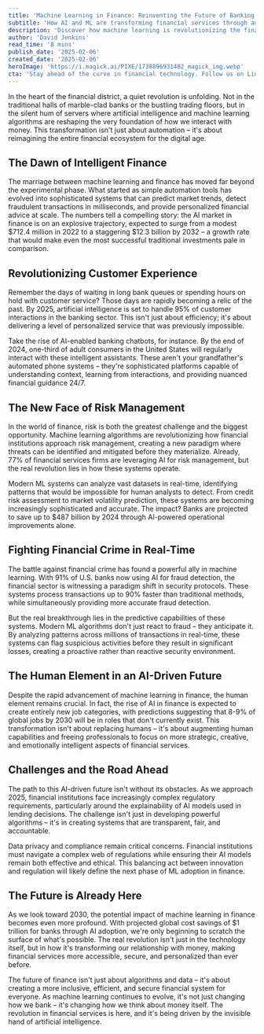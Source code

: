 ```yaml
---
title: 'Machine Learning in Finance: Reinventing the Future of Banking and Investments'
subtitle: 'How AI and ML are transforming financial services through automation, personalization and enhanced security'
description: 'Discover how machine learning is revolutionizing the financial sector, from AI-powered customer service to fraud detection and risk management. With the AI market in finance projected to reach $12.3 billion by 2032, learn how this technological transformation is creating a more accessible, secure, and personalized banking experience for everyone.'
author: 'David Jenkins'
read_time: '8 mins'
publish_date: '2025-02-06'
created_date: '2025-02-06'
heroImage: 'https://i.magick.ai/PIXE/1738896931482_magick_img.webp'
cta: 'Stay ahead of the curve in financial technology. Follow us on LinkedIn for daily insights into how AI and machine learning are reshaping the future of finance.'
---
```


In the heart of the financial district, a quiet revolution is unfolding. Not in the traditional halls of marble-clad banks or the bustling trading floors, but in the silent hum of servers where artificial intelligence and machine learning algorithms are reshaping the very foundation of how we interact with money. This transformation isn't just about automation – it's about reimagining the entire financial ecosystem for the digital age.

## The Dawn of Intelligent Finance

The marriage between machine learning and finance has moved far beyond the experimental phase. What started as simple automation tools has evolved into sophisticated systems that can predict market trends, detect fraudulent transactions in milliseconds, and provide personalized financial advice at scale. The numbers tell a compelling story: the AI market in finance is on an explosive trajectory, expected to surge from a modest $712.4 million in 2022 to a staggering $12.3 billion by 2032 – a growth rate that would make even the most successful traditional investments pale in comparison.

## Revolutionizing Customer Experience

Remember the days of waiting in long bank queues or spending hours on hold with customer service? Those days are rapidly becoming a relic of the past. By 2025, artificial intelligence is set to handle 95% of customer interactions in the banking sector. This isn't just about efficiency; it's about delivering a level of personalized service that was previously impossible.

Take the rise of AI-enabled banking chatbots, for instance. By the end of 2024, one-third of adult consumers in the United States will regularly interact with these intelligent assistants. These aren't your grandfather's automated phone systems – they're sophisticated platforms capable of understanding context, learning from interactions, and providing nuanced financial guidance 24/7.

## The New Face of Risk Management

In the world of finance, risk is both the greatest challenge and the biggest opportunity. Machine learning algorithms are revolutionizing how financial institutions approach risk management, creating a new paradigm where threats can be identified and mitigated before they materialize. Already, 77% of financial services firms are leveraging AI for risk management, but the real revolution lies in how these systems operate.

Modern ML systems can analyze vast datasets in real-time, identifying patterns that would be impossible for human analysts to detect. From credit risk assessment to market volatility prediction, these systems are becoming increasingly sophisticated and accurate. The impact? Banks are projected to save up to $487 billion by 2024 through AI-powered operational improvements alone.

## Fighting Financial Crime in Real-Time

The battle against financial crime has found a powerful ally in machine learning. With 91% of U.S. banks now using AI for fraud detection, the financial sector is witnessing a paradigm shift in security protocols. These systems process transactions up to 90% faster than traditional methods, while simultaneously providing more accurate fraud detection.

But the real breakthrough lies in the predictive capabilities of these systems. Modern ML algorithms don't just react to fraud – they anticipate it. By analyzing patterns across millions of transactions in real-time, these systems can flag suspicious activities before they result in significant losses, creating a proactive rather than reactive security environment.

## The Human Element in an AI-Driven Future

Despite the rapid advancement of machine learning in finance, the human element remains crucial. In fact, the rise of AI in finance is expected to create entirely new job categories, with predictions suggesting that 8-9% of global jobs by 2030 will be in roles that don't currently exist. This transformation isn't about replacing humans – it's about augmenting human capabilities and freeing professionals to focus on more strategic, creative, and emotionally intelligent aspects of financial services.

## Challenges and the Road Ahead

The path to this AI-driven future isn't without its obstacles. As we approach 2025, financial institutions face increasingly complex regulatory requirements, particularly around the explainability of AI models used in lending decisions. The challenge isn't just in developing powerful algorithms – it's in creating systems that are transparent, fair, and accountable.

Data privacy and compliance remain critical concerns. Financial institutions must navigate a complex web of regulations while ensuring their AI models remain both effective and ethical. This balancing act between innovation and regulation will likely define the next phase of ML adoption in finance.

## The Future is Already Here

As we look toward 2030, the potential impact of machine learning in finance becomes even more profound. With projected global cost savings of $1 trillion for banks through AI adoption, we're only beginning to scratch the surface of what's possible. The real revolution isn't just in the technology itself, but in how it's transforming our relationship with money, making financial services more accessible, secure, and personalized than ever before.

The future of finance isn't just about algorithms and data – it's about creating a more inclusive, efficient, and secure financial system for everyone. As machine learning continues to evolve, it's not just changing how we bank – it's changing how we think about money itself. The revolution in financial services is here, and it's being driven by the invisible hand of artificial intelligence.